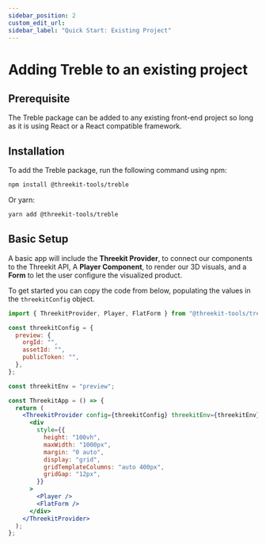 ```yaml
---
sidebar_position: 2
custom_edit_url:
sidebar_label: "Quick Start: Existing Project"
---
```


# Adding Treble to an existing project

## Prerequisite

The Treble package can be added to any existing front-end project so long as it is using React or a React compatible framework.

## Installation

To add the Treble package, run the following command using npm:

```bash
npm install @threekit-tools/treble
```

Or yarn:

```bash
yarn add @threekit-tools/treble
```

## Basic Setup

A basic app will include the **Threekit Provider**, to connect our components to the Threekit API, A **Player Component**, to render our 3D visuals, and a **Form** to let the user configure the visualized product.

To get started you can copy the code from below, populating the values in the `threekitConfig` object.

```jsx
import { ThreekitProvider, Player, FlatForm } from "@threekit-tools/treble";

const threekitConfig = {
  preview: {
    orgId: "",
    assetId: "",
    publicToken: "",
  },
};

const threekitEnv = "preview";

const ThreekitApp = () => {
  return (
    <ThreekitProvider config={threekitConfig} threekitEnv={threekitEnv}>
      <div
        style={{
          height: "100vh",
          maxWidth: "1000px",
          margin: "0 auto",
          display: "grid",
          gridTemplateColumns: "auto 400px",
          gridGap: "12px",
        }}
      >
        <Player />
        <FlatForm />
      </div>
    </ThreekitProvider>
  );
};
```
